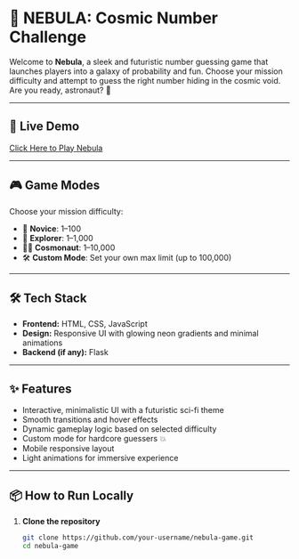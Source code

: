 # 🌌 NEBULA: Cosmic Number Challenge

Welcome to **Nebula**, a sleek and futuristic number guessing game that launches players into a galaxy of probability and fun. Choose your mission difficulty and attempt to guess the right number hiding in the cosmic void. Are you ready, astronaut? 🚀

---

## 🚀 Live Demo
[Click Here to Play Nebula]([https://web-production-b2c22.up.railway.app/])


---

## 🎮 Game Modes

Choose your mission difficulty:

- 🌙 **Novice**: 1–100  
- 🚀 **Explorer**: 1–1,000  
- 👨‍🚀 **Cosmonaut**: 1–10,000  
- 🛠️ **Custom Mode**: Set your own max limit (up to 100,000)

---

## 🛠️ Tech Stack

- **Frontend:** HTML, CSS, JavaScript  
- **Design:** Responsive UI with glowing neon gradients and minimal animations  
- **Backend (if any):** Flask

---

## ✨ Features

- Interactive, minimalistic UI with a futuristic sci-fi theme
- Smooth transitions and hover effects
- Dynamic gameplay logic based on selected difficulty
- Custom mode for hardcore guessers 💥
- Mobile responsive layout
- Light animations for immersive experience

---

## 📦 How to Run Locally

1. **Clone the repository**
   ```bash
   git clone https://github.com/your-username/nebula-game.git
   cd nebula-game
